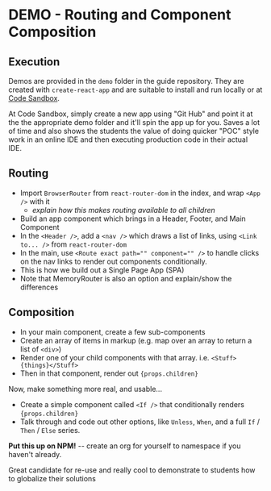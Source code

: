 # DEMO - Routing and Component Composition

## Execution

Demos are provided in the `demo` folder in the guide repository. They are created with `create-react-app` and are suitable to install and run locally or at [Code Sandbox](http://codesandbox.io).  

At Code Sandbox, simply create a new app using "Git Hub" and point it at the the appropriate demo folder and it'll spin the app up for you. Saves a lot of time and also shows the students the value of doing quicker "POC" style work in an online IDE and then executing production code in their actual IDE.


## Routing

* Import `BrowserRouter` from `react-router-dom` in the index, and wrap `<App />` with it
  * *explain how this makes routing available to all children*
* Build an app component which brings in a Header, Footer, and Main Component
* In the `<Header />`, add a `<nav />` which draws a list of links, using `<Link to... />` from `react-router-dom`
* In the main, use `<Route exact path="" component="" />` to handle clicks on the nav links to render out components conditionally.
* This is how we build out a Single Page App (SPA)
* Note that MemoryRouter is also an option and explain/show the differences

## Composition

* In your main component, create a few sub-components
* Create an array of items in markup (e.g. map over an array to return a list of `<div>`)
* Render one of your child components with that array.  i.e. `<Stuff>{things}</Stuff>`
* Then in that component, render out `{props.children}`

Now, make something more real, and usable...

* Create a simple component called `<If />` that conditionally renders `{props.children}`
* Talk through and code out other options, like `Unless`, `When`, and a full `If` / `Then` / `Else` series.

**Put this up on NPM!** -- create an org for yourself to namespace if you haven't already.

Great candidate for re-use and really cool to demonstrate to students how to globalize their solutions



